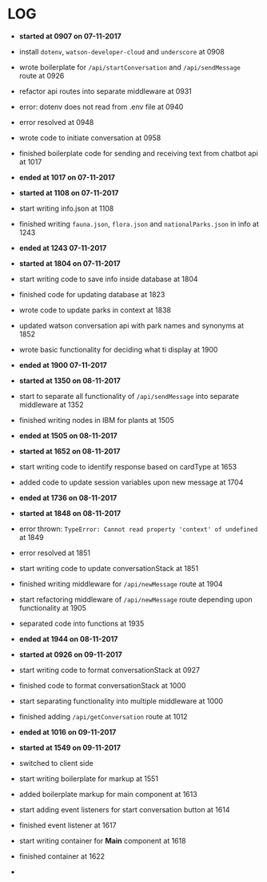 # LOG

* **started at 0907 on 07-11-2017**
* install `dotenv`, `watson-developer-cloud` and `underscore` at 0908
* wrote boilerplate for `/api/startConversation` and `/api/sendMessage` route at 0926
* refactor api routes into separate middleware at 0931
* error: dotenv does not read from .env file at 0940
* error resolved at 0948
* wrote code to initiate conversation at 0958
* finished boilerplate code for sending and receiving text from chatbot api at 1017
* **ended at 1017 on 07-11-2017**

* **started at 1108 on 07-11-2017**
* start writing info.json at 1108
* finished writing `fauna.json`, `flora.json` and `nationalParks.json` in info at 1243
* **ended at 1243 07-11-2017**

* **started at 1804 on 07-11-2017**
* start writing code to save info inside database at 1804
* finished code for updating database at 1823
* wrote code to update parks in context at 1838
* updated watson conversation api with park names and synonyms at 1852
* wrote basic functionality for deciding what ti display at 1900
* **ended at 1900 07-11-2017**

* **started at 1350 on 08-11-2017**
* start to separate all functionality of `/api/sendMessage` into separate middleware at 1352
* finished writing nodes in IBM for plants at 1505
* **ended at 1505 on 08-11-2017**

* **started at 1652 on 08-11-2017**
* start writing code to identify response based on cardType at 1653
* added code to update session variables upon new message at 1704
* **ended at 1736 on 08-11-2017**

* **started at 1848 on 08-11-2017**
* error thrown: `TypeError: Cannot read property 'context' of undefined` at 1849
* error resolved at 1851
* start writing code to update conversationStack at 1851
* finished writing middleware for `/api/newMessage` route at 1904
* start refactoring middleware of `/api/newMessage` route depending upon functionality at 1905
* separated code into functions at 1935
* **ended at 1944 on 08-11-2017**

* **started at 0926 on 09-11-2017**
* start writing code to format conversationStack at 0927
* finished code to format conversationStack at 1000
* start separating functionality into multiple middleware at 1000
* finished adding `/api/getConversation` route at 1012
* **ended at 1016 on 09-11-2017**

* **started at 1549 on 09-11-2017**
* switched to client side
* start writing boilerplate for markup at 1551
* added boilerplate markup for main component at 1613
* start adding event listeners for start conversation button at 1614
* finished event listener at 1617
* start writing container for **Main** component at 1618
* finished container at 1622
* 
